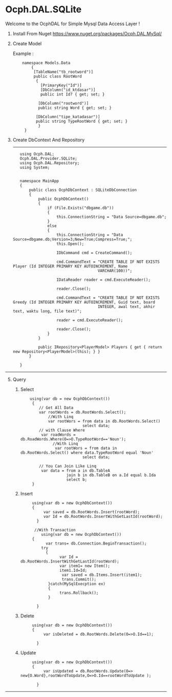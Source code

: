 # Ocph.DAL.SQLite

Welcome to the OcphDAL for Simple  Mysql Data Access Layer !
1. Install From Nuget
   https://www.nuget.org/packages/Ocph.DAL.MySql/

3. Create Model 

    Example :

           namespace Models.Data
               {
                [TableName("tb_rootword")]
                public class RootWord
                 {
                   [PrimaryKey("Id")]
                   [DbColumn("id_ktdasar")]
                   public int Id? { get; set; }

                  [DbColumn("rootword")]
                  public string Word { get; set; }

                 [DbColumn("tipe_katadasar")]
                 public string TypeRootWord { get; set; }
                  }
            }
   
4. Create DbContext And Repository
   ***
              
          using Ocph.DAL;
          Ocph.DAL.Provider.SQLite;
          using Ocph.DAL.Repository;
          using System;
      

          namespace MainApp
          {
              public class OcphDbContext : SQLiteDbConnection
              {
                  public OcphDbContext()
                  {
                      if (File.Exists("dbgame.db"))
                      {
                          this.ConnectionString = "Data Source=dbgame.db";
                      }
                      else
                      {
                          this.ConnectionString = "Data Source=dbgame.db;Version=3;New=True;Compress=True;";
                          this.Open();

                          IDbCommand cmd = CreateCommand();

                          cmd.CommandText = "CREATE TABLE IF NOT EXISTS Player (Id INTEGER PRIMARY KEY AUTOINCREMENT, Name 
                                            VARCHAR(100))";

                          IDataReader reader = cmd.ExecuteReader();

                          reader.Close();

                          cmd.CommandText = "CREATE TABLE IF NOT EXISTS Greedy (Id INTEGER PRIMARY KEY AUTOINCREMENT, Guid text, board 
                                            INTEGER, awal text, akhir text, waktu long, file text)";

                          reader = cmd.ExecuteReader();

                          reader.Close();
                      }
                  }

                  public IRepository<PlayerModel> Players { get { return new Repository<PlayerModel>(this); } }
              }

          }
***

5. Query
   1. Select


              using(var db = new OcphDbContext())
               {
                  // Get All Data
                  var rootWords = db.RootWords.Select();
                      //With Linq 
                      var rootWors = from data in db.RootWords.Select()
                                     select data;
                  // with Clause Where
                   var roadWords = db.RoadWords.Where(O=>O.TypeRootWord=='Noun');
                        //With Linq
                         var rootWors = from data in db.RootWords.Select() where data.TypeRootWord equal 'Noun'
                                     select data;

                  // You Can Join Like Linq
                   var data = from a in db.TableA  
                              join b in db.TableB on a.Id equal b.Ida
                              select b;
               }

   2. Insert
                 
               using(var db = new OcphDbContext())
               {
                    var saved = db.RootWords.Insert(rootWord);
                    var Id = db.RootWords.InsertWithGetLastId(rootWord);
                 }

                //With Transaction
                   using(var db = new OcphDbContext())
               {
                     var trans= db.Connection.BeginTransaction();
                   try
                     {
                           var Id = db.RootWords.InsertWithGetLastId(rootWord);
                           var item1= new Item();
                           item1.Id=Id;
                            var saved = db.Items.Insert(item1);
                            trans.Commit();
                      }catch(MySqlExecption ex)
                      {
                           trans.Rollback();   
                      }
                    
                 }
                  
   3. Delete


               using(var db = new OcphDbContext())
               {
                    var isDeleted = db.RootWords.Delete(O=>O.Id==1);
                 
                 }

    
   4. Update


               using(var db = new OcphDbContext())
               {
                    var isUpdated = db.RootWords.Update(O=> new{O.Word},rootWordToUpdate,O=>O.Id==rootWordToUpdate );
                 
                 }


***
